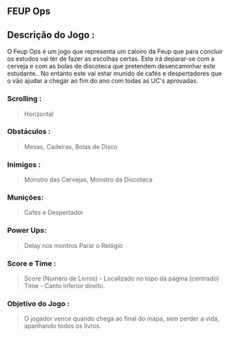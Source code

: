 ## FEUP Ops

## Descrição do Jogo : 

O Feup Ops é um jogo que representa um caloiro da Feup que para concluir os estudos vai ter de fazer as escolhas certas. Este irá deparar-se com a cerveja e com as bolas de discoteca que pretendem desencaminhar este estudante.. No entanto este vai estar munido de cafés e despertadores que o vão ajudar a chegar ao fim do ano com todas as UC's aprovadas.

### __Scrolling__ :
> Horizontal
### __Obstáculos__ :
> Mesas, Cadeiras, Bolas de Disco
### __Inimigos__ :
> Monstro das Cervejas, Monstro da Discoteca
### __Munições__: 
> Cafés e Despertador
### __Power Ups__: 
> Delay nos montros
> Parar o Relógio
### __Score e Time__ : 
> Score (Numero de Livros) - Localizado no topo da página (centrado)
> Time - Canto inferior direito.

### __Objetivo do Jogo__ :
> O jogador vence quando chega ao final do mapa, sem perder a vida, apanhando todos os livros.


